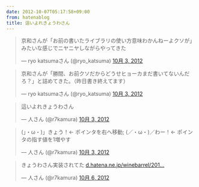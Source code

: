 ```yaml
---
date: 2012-10-07T05:17:58+09:00
from: hatenablog
title: 這いよれきょうわさん
---
```

> 京和さんが「お前の書いたライブラリの使い方意味わかんねーよクソが」みたいな感じでニヤニヤしながらやってきた
> 
> — ryo katsumaさん (@ryo\_katsuma) [10月 3, 2012](https://twitter.com/ryo_katsuma/status/253380313974206464)

<script src="//platform.twitter.com/widgets.js" charset="utf-8"></script>

> 京和さんが「勝間、お前クソだからどうせヒョーカまだ書いてないんだろ？」と詰めてきた。（昨日書き終えてます）
> 
> — ryo katsumaさん (@ryo\_katsuma) [10月 3, 2012](https://twitter.com/ryo_katsuma/status/253436357618327552)

<script src="//platform.twitter.com/widgets.js" charset="utf-8"></script>

> 這いよれきょうわさん
> 
> — 人さん (@r7kamura) [10月 3, 2012](https://twitter.com/r7kamura/status/253423957083049984)

<script src="//platform.twitter.com/widgets.js" charset="utf-8"></script>

> (」・ω・)」きょう！← ポインタを右へ移動; (／・ω・)／わー！← ポインタの指す値を1増やす
> 
> — 人さん (@r7kamura) [10月 3, 2012](https://twitter.com/r7kamura/status/253427570719207424)

<script src="//platform.twitter.com/widgets.js" charset="utf-8"></script>

> きょうわさん実装されてた [d.hatena.ne.jp/winebarrel/201…](http://t.co/3ILY68AM "http://d.hatena.ne.jp/winebarrel/20121005/p2")
> 
> — 人さん (@r7kamura) [10月 6, 2012](https://twitter.com/r7kamura/status/254676483824570369)

<script src="//platform.twitter.com/widgets.js" charset="utf-8"></script>